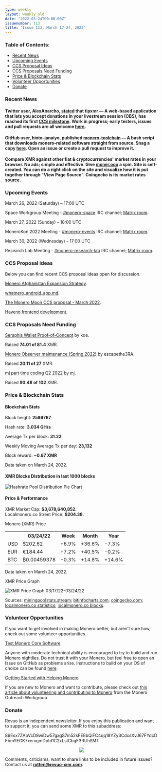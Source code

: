```yaml
---
type: weekly
layout: weekly_old
date: "2022-03-24T00:00:00Z"
issuenumber: 113
title: "Issue 113: March 17-24, 2022"
---
```


<h3>Table of Contents:</h3>
<ul class="contents">
    <li><a href="#news">Recent News</a></li>
    <li><a href="#events">Upcoming Events</a></li>
    <li><a href="#ideas">CCS Proposal Ideas</a></li>
    <li><a href="#proposals">CCS Proposals Need Funding</a></li>
    <li><a href="#stats">Price & Blockchain Stats</a></li>
    <li><a href="#volunteer">Volunteer Opportunities</a></li>
    <li><a href="#donate">Donate</a></li>
</ul>

<h3 id="news">Recent News</h3>

<div class="newsbyte">
    <h4>Twitter user, AlexAnarcho, <a href="https://nttr.stream/AlexAnarcho/status/1505252632050511878" target="_blank">stated</a> that tipxmr — A web-based application that lets you accept donations in your livestream session (OBS), has reached its first <a href="https://ccs.getmonero.org/proposals/tipxmr.live.html" target="_blank">CCS milestone</a>. Work in progress; early testers, issues and pull requests are all welcome <a href="https://github.com/tipxmr/tipxmr" target="_blank">here</a>.</h4>
</div>

<div class="newsbyte">
    <h4>GitHub user, hinto-janaiyo, published <a href="https://github.com/hinto-janaiyo/XMRig-Auto-Build" target="_blank">monero-toolchain</a> — A bash script that downloads monero-related software straight from source. Snag a copy <a href="https://github.com/hinto-janaiyo/monero-toolchain/releases/" target="_blank">here</a>. Open an issue or create a pull request to improve it.</h4>
</div>

<div class="newsbyte">
    <h4>Compare XMR against other fiat & cryptocurrencies' market rates in your browser. No ads; simple and effective. Give <a href="https://moner.ooo/" target="_blank">moner.ooo</a> a spin. Site is self-created. You can do a right click on the site and visualize how it is put together through "View Page Source". Coingecko is its market rates <a href="https://www.coingecko.com/en/coins/monero" target="_blank">source</a>.</h4>
</div>

<h3 id="events">Upcoming Events</h3>

<div class="event">
    <p class="date" markdown="1">March 26, 2022 (Saturday) – 17:00 UTC</p>
    <p markdown="1">Space Workgroup Meeting - <a href="irc://irc.libera.chat/#monero-space" target="_blank">#monero-space</a> IRC channel; <a href="https://matrix.to/#/#monero-space:monero.social" target="_blank">Matrix room</a>.</p>
</div>

<div class="event">
    <p class="date" markdown="1">March 27, 2022 (Sunday) – 18:00 UTC</p>
    <p markdown="1">MoneroKon 2022 Meeting - <a href="irc://irc.libera.chat/#monero-events" target="_blank">#monero-events</a> IRC channel; <a href="https://matrix.to/#/#monero-events:monero.social" target="_blank">Matrix room</a>.</p>
</div>

<div class="event">
    <p class="date" markdown="1">March 30, 2022 (Wednesday) – 17:00 UTC</p>
    <p markdown="1">Research Lab Meeting - <a href="irc://irc.libera.chat/#monero-research-lab" target="_blank">#monero-research-lab</a> IRC channel; <a href="https://matrix.to/#/#monero-research-lab:monero.social" target="_blank">Matrix room</a>.</p>
</div>

<h3 id="ideas">CCS Proposal Ideas</h3>

<p>Below you can find recent CCS proposal ideas open for discussion.</p>

<div class="proposal">
<p><a href="https://repo.getmonero.org/monero-project/ccs-proposals/-/merge_requests/282" target="_blank">Monero Afghanistan Expansion Strategy</a>.</p>
</div>

<div class="proposal">
<p><a href="https://repo.getmonero.org/monero-project/ccs-proposals/-/merge_requests/293" target="_blank">whatnero_android_app.md</a>.</p>
</div>

<div class="proposal">
<p><a href="https://repo.getmonero.org/monero-project/ccs-proposals/-/merge_requests/294" target="_blank">The Monero Moon CCS proposal - March 2022</a>.</p>
</div>

<div class="proposal">
<p><a href="https://repo.getmonero.org/monero-project/ccs-proposals/-/merge_requests/295" target="_blank">Haveno frontend development</a>.</p>
</div>

<h3 id="proposals">CCS Proposals Need Funding</h3>

<div class="proposal">
    <p><a href="https://ccs.getmonero.org/proposals/seraphis-wallet-poc.html" target="_blank">Seraphis Wallet Proof-of-Concept</a> by koe.</p>
    <p>Raised <b>74.01 of 81.4</b> XMR.</p>
</div>

<div class="proposal">
    <p><a href="https://ccs.getmonero.org/proposals/escapethe3ra-monero-observer-maintenance-spring-2022.html" target="_blank">Monero Observer maintenance (Spring 2022)</a> by escapethe3RA.</p>
    <p>Raised <b>20.11 of 27</b> XMR.</p>
</div>

<div class="proposal">
    <p><a href="https://ccs.getmonero.org/proposals/mj-part-time-2022-q2.html" target="_blank">mj part time coding Q2 2022</a> by mj.</p>
    <p>Raised <b>90.48 of 102</b> XMR.</p>
</div>

<h3 id="stats">Price & Blockchain Stats</h3>

<h4 class="stat">Blockchain Stats</h4>

<div class="bcstats">
    <p>Block height: <b>2586767</b></p>
    <p>Hash rate: <b>3.034 GH/s</b></p>
    <p>Average Tx per block: <b>31.22</b></p>
    <p>Weekly Moving Average Tx per day: <b>23,132</b></p>
    <p>Block reward: <b>~0.67 XMR</b></p>
</div>
<p class="note">Data taken on March 24, 2022.</p>

<h4 class="stat">XMR Blocks Distribution in last 1000 blocks</h4>
<p><img src="/img/hashrate-pool-distribution-0324.png" alt="Hashrate Pool Distribution Pie Chart"/></p>

<h4 class="stat" id="price-stat">Price & Performance</h4>

<div class="price-intro">XMR Market Cap: <b>$3,678,640,852</b>.<br/>Localmonero.co Street Price: <b>$204.38</b>.</div>

<p class="table-title">Monero (XMR) Price</p>
<table class="price-table">
  <tr class="row1">
    <th></th>
    <th>03/24/22</th>
    <th>Week</th>
    <th>Month</th>
    <th>Year</th>
  </tr>
  <tr>
    <td data-th="XMR to">USD</td>
    <td data-th="03/24/22">$202.62</td>
    <td data-th="Week" class="green">+6.9%</td>
    <td data-th="Month" class="green">+36.6%</td>
    <td data-th="Year" class="red">-7.3%</td>
  </tr>
  <tr class="row3">
    <td data-th="XMR to">EUR</td>
    <td data-th="03/24/22">€184.44</td>
    <td data-th="Week" class="green">+7.2%</td>
    <td data-th="Month" class="green">+40.5%</td>
    <td data-th="Year" class="red">-0.2%</td>
  </tr>
  <tr>
    <td data-th="XMR to">BTC</td>
    <td data-th="03/24/22">₿0.00459378</td>
    <td data-th="Week" class="red">-0.3%</td>
    <td data-th="Month" class="green">+14.8%</td>
    <td data-th="Year" class="green">+14.6%</td>
  </tr>
</table>
<p class="note">Data taken on March 24, 2022.</p>

<p class="table-title">XMR Price Graph</p>

![XMR Price Graph 03/17/22-03/24/22](/img/weekly-chart-0324.png "XMR Price Graph 03/17/22-03/24/22") 

Sources: <a href="https://miningpoolstats.stream/monero" target="_blank">miningpoolstats.stream</a>; <a href="https://bitinfocharts.com/monero/" target="_blank">bitinfocharts.com</a>; <a href="https://www.coingecko.com/en/coins/monero" target="_blank">coingecko.com</a>; <a href="https://localmonero.co/statistics" target="_blank">localmonero.co statistics</a>; <a href="https://localmonero.co/blocks" target="_blank">localmonero.co blocks</a>.

<h3 id="volunteer">Volunteer Opportunities</h3>

<p>If you want to get involved in making Monero better, but aren't sure how, check out some volunteer opportunities.</p>

<div class="newsbyte">
    <p class="date"><a href="https://github.com/monero-project/monero" target="_blank">Test Monero Core Software</a></p>
    <p>Anyone with moderate technical ability is encouraged to try to build and run Monero nightlies. Do not trust it with your Monero, but feel free to open an Issue on GitHub as problems arise. Instructions to build on your OS of choice can be found <a href="https://github.com/monero-project/monero#compiling-monero-from-source" target="_blank">here</a>. </p>
</div>

<div class="newsbyte">
    <p class="date"><a href="https://github.com/monero-project/monero" target="_blank">Getting Started with Helping Monero</a></p>
    <p>If you are new to Monero and want to contribute, please check out <a href="https://www.monerooutreach.org/stories/getting-started-helping-monero.php" target="_blank">this article about volunteering and contributing to Monero</a> from the Monero Outreach Workgroup. </p>
</div>

<h3 id="donate">Donate</h3>

<p markdown="1">Revuo is an independent newsletter. If you enjoy this publication and want to support it, you can send some XMR to this subaddress:</p>

<p class="address" markdown="1">89Esx7ZAoVcD9wiDw57gxgS7m52sFEEbQiFC4qq18YZy3CdcsXvJ67FYdcDFbmYEGK7xerxgmDptd1C2xLstCbgF3RUhSMT</p>

<p><center><a href="monero:89Esx7ZAoVcD9wiDw57gxgS7m52sFEEbQiFC4qq18YZy3CdcsXvJ67FYdcDFbmYEGK7xerxgmDptd1C2xLstCbgF3RUhSMT" class="qr"><img src="/img/donate-monero.jpg" style="max-width: 200px;"/></a></center></p>

Comments, criticisms, want to share links to be included in future issues? Contact us at **rotten@revuo-xmr.com**.